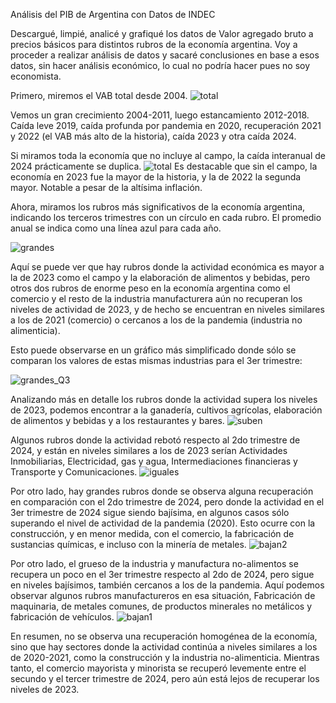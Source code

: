 Análisis del PIB de Argentina con Datos de INDEC

Descargué, limpié, analicé y grafiqué los datos de Valor agregado bruto a precios básicos para distintos rubros de la economía argentina. Voy a proceder a realizar análisis de datos y sacaré conclusiones en base a esos datos, sin hacer análisis económico, lo cual no podría hacer pues no soy economista.



Primero, miremos el VAB total desde 2004. 
![total](https://raw.githubusercontent.com/rquiroga7/PIB-Argentina/main/Total.png)

Vemos un gran crecimiento 2004-2011, luego estancamiento 2012-2018. Caída leve 2019, caída profunda por pandemia en 2020, recuperación 2021 y 2022 (el VAB más alto de la historia), caída 2023 y otra caída 2024.

Si miramos toda la economía que no incluye al campo, la caída interanual de 2024 prácticamente se duplica. 
![total](https://raw.githubusercontent.com/rquiroga7/PIB-Argentina/main/sin_campo.png)
Es destacable que sin el campo, la economía en 2023 fue la mayor de la historia, y la de 2022 la segunda mayor. Notable a pesar de la altísima inflación.


Ahora, miramos los rubros más significativos de la economía argentina, indicando los terceros trimestres con un círculo en cada rubro. El promedio anual se indica como una línea azul para cada año.

![grandes](https://raw.githubusercontent.com/rquiroga7/PIB-Argentina/main/grandes.png)

Aquí se puede ver que hay rubros donde la actividad económica es mayor a la de 2023 como el campo y la elaboración de alimentos y bebidas, pero otros dos rubros de enorme peso en la economía argentina como el comercio y el resto de la industria manufacturera aún no recuperan los niveles de actividad de 2023, y de hecho se encuentran en niveles similares a los de 2021 (comercio) o cercanos a los de la pandemia (industria no alimenticia).

Esto puede observarse en un gráfico más simplificado donde sólo se comparan los valores de estas mismas industrias para el 3er trimestre:

![grandes_Q3](https://raw.githubusercontent.com/rquiroga7/PIB-Argentina/main/grandes_Q3.png)

Analizando más en detalle los rubros donde la actividad supera los niveles de 2023, podemos encontrar a la ganadería, cultivos agrícolas, elaboración de alimentos y bebidas y a los restaurantes y bares.
![suben](https://raw.githubusercontent.com/rquiroga7/PIB-Argentina/main/suben.png)

Algunos rubros donde la actividad rebotó respecto al 2do trimestre de 2024, y están en niveles similares a los de 2023 serían Actividades Inmobiliarias, Electricidad, gas y agua, Intermediaciones financieras y Transporte y Comunicaciones.
![iguales](https://raw.githubusercontent.com/rquiroga7/PIB-Argentina/main/iguales.png)

Por otro lado, hay grandes rubros donde se observa alguna recuperación en comparación con el 2do trimestre de 2024, pero donde la actividad en el 3er trimestre de 2024 sigue siendo bajísima, en algunos casos sólo superando el nivel de actividad de la pandemia (2020).
Esto ocurre con la construcción, y en menor medida, con el comercio, la fabricación de sustancias químicas, e incluso con la minería de metales.
![bajan2](https://raw.githubusercontent.com/rquiroga7/PIB-Argentina/main/bajan2.png)

Por otro lado, el grueso de la industria y manufactura no-alimentos se recupera un poco en el 3er trimestre respecto al 2do de 2024, pero sigue en niveles bajísimos, también cercanos a los de la pandemia.
Aquí podemos observar algunos rubros manufactureros en esa situación, Fabricación de maquinaria, de metales comunes, de productos minerales no metálicos y fabricación de vehículos.
![bajan1](https://raw.githubusercontent.com/rquiroga7/PIB-Argentina/main/bajan1.png)

En resumen, no se observa una recuperación homogénea de la economía, sino que hay sectores donde la actividad continúa a niveles similares a los de 2020-2021, como la construcción y la industria no-alimenticia. Mientras tanto, el comercio mayorista y minorista se recuperó levemente entre el secundo y el tercer trimestre de 2024, pero aún está lejos de recuperar los niveles de 2023.
